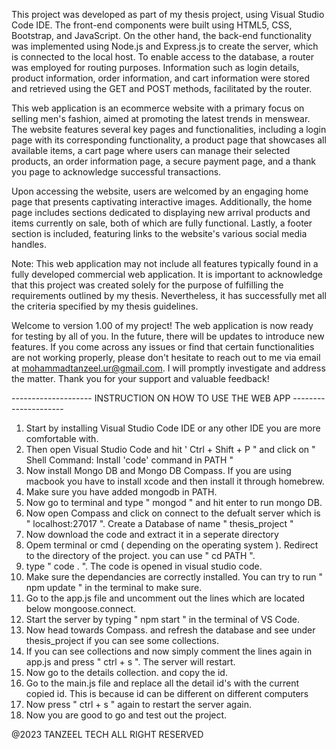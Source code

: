 This project was developed as part of my thesis project, using Visual Studio Code IDE. The front-end components were built using HTML5, CSS, Bootstrap, and JavaScript. On the other hand, the back-end functionality was implemented using Node.js and Express.js to create the server, which is connected to the local host. To enable access to the database, a router was employed for routing purposes. Information such as login details, product information, order information, and cart information were stored and retrieved using the GET and POST methods, facilitated by the router.

This web application is an ecommerce website with a primary focus on selling men's fashion, aimed at promoting the latest trends in menswear. The website features several key pages and functionalities, including a login page with its corresponding functionality, a product page that showcases all available items, a cart page where users can manage their selected products, an order information page, a secure payment page, and a thank you page to acknowledge successful transactions.

Upon accessing the website, users are welcomed by an engaging home page that presents captivating interactive images. Additionally, the home page includes sections dedicated to displaying new arrival products and items currently on sale, both of which are fully functional. Lastly, a footer section is included, featuring links to the website's various social media handles.

Note: This web application may not include all features typically found in a fully developed commercial web application. It is important to acknowledge that this project was created solely for the purpose of fulfilling the requirements outlined by my thesis. Nevertheless, it has successfully met all the criteria specified by my thesis guidelines.

Welcome to version 1.00 of my project! The web application is now ready for testing by all of you. In the future, there will be updates to introduce new features. If you come across any issues or find that certain functionalities are not working properly, please don't hesitate to reach out to me via email at mohammadtanzeel.ur@gmail.com. I will promptly investigate and address the matter. Thank you for your support and valuable feedback!

-------------------- INSTRUCTION ON HOW TO USE THE WEB APP ---------------------

1. Start by installing Visual Studio Code IDE or any other IDE you are more comfortable with.
2. Then open Visual Studio Code and hit ' Ctrl + Shift + P " and click on " Shell Command: Install 'code' command in PATH "
3. Now install Mongo DB and Mongo DB Compass. If you are using macbook you have to install xcode and then install it through homebrew.
4. Make sure you have added mongodb in PATH.
5. Now go to terminal and type " mongod " and hit enter to run mongo DB.
6. Now open Compass and click on connect to the defualt server which is " localhost:27017 ". Create a Database of name " thesis_project "
7. Now download the code and extract it in a seperate directory
8. Opem terminal or cmd ( depending on the operating system ). Redirect to the directory of the project. you can use " cd PATH ".
9. type " code . ". The code is opened in visual studio code.
10. Make sure the dependancies are correctly installed. You can try to run " npm update " in the terminal to make sure.
11. Go to the app.js file and uncomment out the lines which are located below mongoose.connect.
12. Start the server by typing " npm start " in the terminal of VS Code.
13. Now head towards Compass. and refresh the database and see under thesis_project if you can see some collections.
14. If you can see collections and now simply comment the lines again in app.js and press " ctrl + s ". The server will restart.
15. Now go to the details collection. and copy the id.
16. Go to the main.js file and replace all the detail id's with the current copied id. This is because id can be different on different computers
17. Now press " ctrl + s " again to restart the server again.
18. Now you are good to go and test out the project.


@2023 TANZEEL TECH ALL RIGHT RESERVED 
